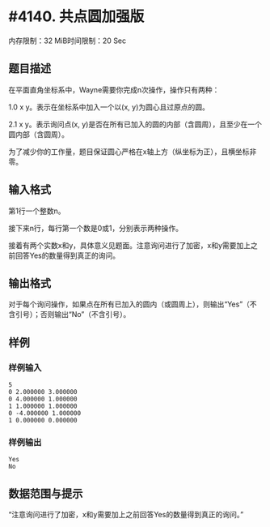 # #4140. 共点圆加强版

内存限制：32 MiB时间限制：20 Sec

## 题目描述

在平面直角坐标系中，Wayne需要你完成n次操作，操作只有两种：

1.0 x y。表示在坐标系中加入一个以(x, y)为圆心且过原点的圆。

2.1 x y。表示询问点(x, y)是否在所有已加入的圆的内部（含圆周），且至少在一个圆内部（含圆周）。

为了减少你的工作量，题目保证圆心严格在x轴上方（纵坐标为正），且横坐标非零。

## 输入格式

第1行一个整数n。

接下来n行，每行第一个数是0或1，分别表示两种操作。

接着有两个实数x和y，具体意义见题面。注意询问进行了加密，x和y需要加上之前回答Yes的数量得到真正的询问。

## 输出格式

对于每个询问操作，如果点在所有已加入的圆内（或圆周上），则输出&ldquo;Yes&rdquo;（不含引号）；否则输出&ldquo;No&rdquo;（不含引号）。

## 样例

### 样例输入

    
    5
    0 2.000000 3.000000
    0 4.000000 1.000000
    1 1.000000 1.000000
    0 -4.000000 1.000000
    1 0.000000 0.000000
    

### 样例输出

    
    Yes
    No
    

## 数据范围与提示

 &ldquo;注意询问进行了加密，x和y需要加上之前回答Yes的数量得到真正的询问。&rdquo;
